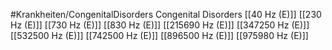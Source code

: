 #Krankheiten/CongenitalDisorders
Congenital Disorders
[[40 Hz (E)]]
[[230 Hz (E)]]
[[730 Hz (E)]]
[[830 Hz (E)]]
[[215690 Hz (E)]]
[[347250 Hz (E)]]
[[532500 Hz (E)]]
[[742500 Hz (E)]]
[[896500 Hz (E)]]
[[975980 Hz (E)]]
